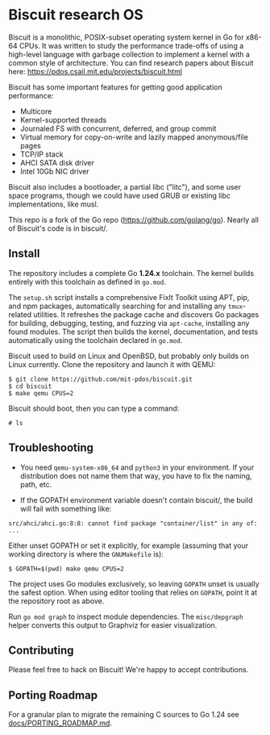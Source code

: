 # Biscuit research OS

Biscuit is a monolithic, POSIX-subset operating system kernel in Go for x86-64
CPUs. It was written to study the performance trade-offs of using a high-level
language with garbage collection to implement a kernel with a common style of
architecture. You can find research papers about Biscuit here:
https://pdos.csail.mit.edu/projects/biscuit.html

Biscuit has some important features for getting good application performance:
- Multicore
- Kernel-supported threads
- Journaled FS with concurrent, deferred, and group commit
- Virtual memory for copy-on-write and lazily mapped anonymous/file pages
- TCP/IP stack
- AHCI SATA disk driver
- Intel 10Gb NIC driver

Biscuit also includes a bootloader, a partial libc ("litc"), and some user
space programs, though we could have used GRUB or existing libc
implementations, like musl.

This repo is a fork of the Go repo (https://github.com/golang/go).  Nearly all
of Biscuit's code is in biscuit/.

## Install

The repository includes a complete Go **1.24.x** toolchain. The kernel builds entirely with this toolchain as defined in `go.mod`.

The `setup.sh` script installs a comprehensive FixIt Toolkit using APT,
pip, and npm packages, automatically searching for and installing any
`tmux`-related utilities. It refreshes the package cache and discovers Go
packages for building, debugging, testing, and fuzzing via `apt-cache`,
installing any found modules. The script then builds the kernel,
documentation, and tests automatically using the toolchain declared in
`go.mod`.

Biscuit used to build on Linux and OpenBSD, but probably only builds on Linux
currently. Clone the repository and launch it with QEMU:
```
$ git clone https://github.com/mit-pdos/biscuit.git
$ cd biscuit
$ make qemu CPUS=2
```

Biscuit should boot, then you can type a command:
```
# ls
```

## Troubleshooting

* You need `qemu-system-x86_64` and `python3` in your environment.  If your distribution does not name them that way, you have to fix the naming, path, etc.

* If the GOPATH environment variable doesn't contain biscuit/, the build will fail with something like:
```
src/ahci/ahci.go:8:8: cannot find package "container/list" in any of:
...
```

Either unset GOPATH or set it explicitly, for example (assuming that your working directory is where the `GNUMakefile` is):
```
$ GOPATH=$(pwd) make qemu CPUS=2
```

The project uses Go modules exclusively, so leaving `GOPATH` unset is usually
the safest option. When using editor tooling that relies on `GOPATH`, point it
at the repository root as above.

Run `go mod graph` to inspect module dependencies. The `misc/depgraph` helper
converts this output to Graphviz for easier visualization.

## Contributing

Please feel free to hack on Biscuit! We're happy to accept contributions.

## Porting Roadmap

For a granular plan to migrate the remaining C sources to Go 1.24 see
[docs/PORTING_ROADMAP.md](docs/PORTING_ROADMAP.md).

